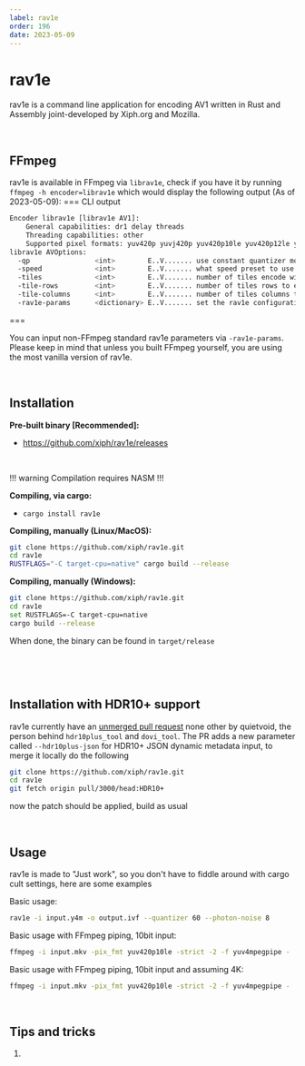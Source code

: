 ```yaml
---
label: rav1e
order: 196
date: 2023-05-09
---
```


# rav1e

rav1e is a command line application for encoding AV1 written in Rust and Assembly joint-developed by Xiph.org and Mozilla.

&nbsp;&nbsp;

## FFmpeg

rav1e is available in FFmpeg via ``librav1e``, check if you have it by running ``ffmpeg -h encoder=librav1e`` which would display the following output (As of 2023-05-09):
=== CLI output
```bash
Encoder librav1e [librav1e AV1]:
    General capabilities: dr1 delay threads 
    Threading capabilities: other
    Supported pixel formats: yuv420p yuvj420p yuv420p10le yuv420p12le yuv422p yuvj422p yuv422p10le yuv422p12le yuv444p yuvj444p yuv444p10le yuv444p12le
librav1e AVOptions:
  -qp                <int>        E..V....... use constant quantizer mode (from -1 to 255) (default -1)
  -speed             <int>        E..V....... what speed preset to use (from -1 to 10) (default -1)
  -tiles             <int>        E..V....... number of tiles encode with (from -1 to I64_MAX) (default 0)
  -tile-rows         <int>        E..V....... number of tiles rows to encode with (from -1 to I64_MAX) (default 0)
  -tile-columns      <int>        E..V....... number of tiles columns to encode with (from -1 to I64_MAX) (default 0)
  -rav1e-params      <dictionary> E..V....... set the rav1e configuration using a :-separated list of key=value parameters
```
===

You can input non-FFmpeg standard rav1e parameters via ``-rav1e-params``. Please keep in mind that unless you built FFmpeg yourself, you are using the most vanilla version of rav1e.

&nbsp;&nbsp;

## Installation

**Pre-built binary [Recommended]:**

- https://github.com/xiph/rav1e/releases

&nbsp;&nbsp;

!!! warning
Compilation requires NASM
!!!

**Compiling, via cargo:**

- ``cargo install rav1e``


**Compiling, manually (Linux/MacOS):**

```bash
git clone https://github.com/xiph/rav1e.git
cd rav1e
RUSTFLAGS="-C target-cpu=native" cargo build --release
```

**Compiling, manually (Windows):**

```bash
git clone https://github.com/xiph/rav1e.git
cd rav1e
set RUSTFLAGS=-C target-cpu=native
cargo build --release
```

When done, the binary can be found in ``target/release``

&nbsp;&nbsp;


&nbsp;&nbsp;

## Installation with HDR10+ support

rav1e currently have an [unmerged pull request](https://github.com/xiph/rav1e/pull/3000) none other by quietvoid, the person behind ``hdr10plus_tool`` and ``dovi_tool``. The PR adds a new parameter called ``--hdr10plus-json`` for HDR10+ JSON dynamic metadata input, to merge it locally do the following

```bash
git clone https://github.com/xiph/rav1e.git
cd rav1e
git fetch origin pull/3000/head:HDR10+
```
now the patch should be applied, build as usual

&nbsp;&nbsp;

## Usage

rav1e is made to "Just work", so you don't have to fiddle around with cargo cult settings, here are some examples

Basic usage:
```bash
rav1e -i input.y4m -o output.ivf --quantizer 60 --photon-noise 8
```

Basic usage with FFmpeg piping, 10bit input:
```bash
ffmpeg -i input.mkv -pix_fmt yuv420p10le -strict -2 -f yuv4mpegpipe - | rav1e - -o output.ivf --quantizer 80 --photon-noise 8
```

Basic usage with FFmpeg piping, 10bit input and assuming 4K:
```bash
ffmpeg -i input.mkv -pix_fmt yuv420p10le -strict -2 -f yuv4mpegpipe - | rav1e - -o output.ivf --quantizer 68 --tile-columns 2 --tile-rows 1 --photon-noise 8
```

&nbsp;&nbsp;

## Tips and tricks

1. 